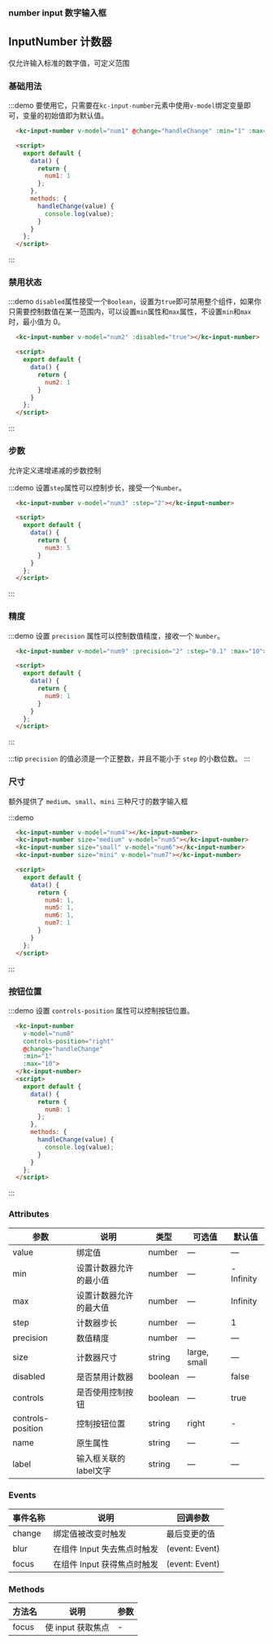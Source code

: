 ### number input 数字输入框

<script>
  export default {
    data() {
      return {
        num1: 1,
        num2: 1,
        num3: 5,
        num4: 1,
        num5: 1,
        num6: 1,
        num7: 1,
        num8: 1,
        num9: 1
      }
    },
    methods: {
      handleChange(value) {
        console.log(value);
      }
    }
  };
</script>
<style>
  .docs-demo,
  .docs-demo__triangle {
    margin-top: 20px;
  }
  .demo-box.demo-input-number {
    .el-input-number + .el-input-number {
      margin-left: 10px;
    }
  }
</style>

## InputNumber 计数器

仅允许输入标准的数字值，可定义范围

### 基础用法

:::demo 要使用它，只需要在`kc-input-number`元素中使用`v-model`绑定变量即可，变量的初始值即为默认值。
```html
  <kc-input-number v-model="num1" @change="handleChange" :min="1" :max="10" label="描述文字"></kc-input-number>

  <script>
    export default {
      data() {
        return {
          num1: 1
        };
      },
      methods: {
        handleChange(value) {
          console.log(value);
        }
      }
    };
  </script>
```
:::

### 禁用状态

:::demo `disabled`属性接受一个`Boolean`，设置为`true`即可禁用整个组件，如果你只需要控制数值在某一范围内，可以设置`min`属性和`max`属性，不设置`min`和`max`时，最小值为 0。

```html
  <kc-input-number v-model="num2" :disabled="true"></kc-input-number>

  <script>
    export default {
      data() {
        return {
          num2: 1
        }
      }
    };
  </script>
```
:::

### 步数

允许定义递增递减的步数控制

:::demo 设置`step`属性可以控制步长，接受一个`Number`。

```html
  <kc-input-number v-model="num3" :step="2"></kc-input-number>

  <script>
    export default {
      data() {
        return {
          num3: 5
        }
      }
    };
  </script>
```
:::

### 精度

:::demo 设置 `precision` 属性可以控制数值精度，接收一个 `Number`。

```html
  <kc-input-number v-model="num9" :precision="2" :step="0.1" :max="10"></kc-input-number>

  <script>
    export default {
      data() {
        return {
          num9: 1
        }
      }
    };
  </script>
```

:::

:::tip
`precision` 的值必须是一个正整数，并且不能小于 `step` 的小数位数。
:::

### 尺寸

额外提供了 `medium`、`small`、`mini` 三种尺寸的数字输入框

:::demo

```html
  <kc-input-number v-model="num4"></kc-input-number>
  <kc-input-number size="medium" v-model="num5"></kc-input-number>
  <kc-input-number size="small" v-model="num6"></kc-input-number>
  <kc-input-number size="mini" v-model="num7"></kc-input-number>

  <script>
    export default {
      data() {
        return {
          num4: 1,
          num5: 1,
          num6: 1,
          num7: 1
        }
      }
    };
  </script>
```
:::

### 按钮位置

:::demo 设置 `controls-position` 属性可以控制按钮位置。
```html
  <kc-input-number 
    v-model="num8" 
    controls-position="right" 
    @change="handleChange" 
    :min="1" 
    :max="10">
  </kc-input-number>
  <script>
    export default {
      data() {
        return {
          num8: 1
        };
      },
      methods: {
        handleChange(value) {
          console.log(value);
        }
      }
    };
  </script>
```
:::

### Attributes
| 参数      | 说明          | 类型      | 可选值                           | 默认值  |
|----------|-------------- |----------|--------------------------------  |-------- |
| value    | 绑定值         | number | — | — |
| min      | 设置计数器允许的最小值 | number | — | -Infinity |
| max      | 设置计数器允许的最大值 | number | — | Infinity |
| step     | 计数器步长           | number   | — | 1 |
| precision| 数值精度             | number   | — | — |
| size     | 计数器尺寸           | string   | large, small | — |
| disabled | 是否禁用计数器        | boolean | — | false |
| controls | 是否使用控制按钮        | boolean | — | true |
| controls-position | 控制按钮位置 | string | right | - |
| name | 原生属性 | string | — | — |
| label | 输入框关联的label文字 | string | — | — |
### Events
| 事件名称 | 说明 | 回调参数 |
|---------|--------|---------|
| change | 绑定值被改变时触发 | 最后变更的值 |
| blur | 在组件 Input 失去焦点时触发 | (event: Event) |
| focus | 在组件 Input 获得焦点时触发 | (event: Event) |

### Methods
| 方法名 | 说明 | 参数 |
| ---- | ---- | ---- |
| focus | 使 input 获取焦点 | - |

